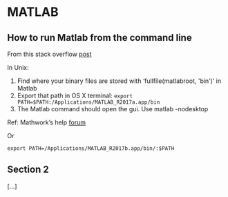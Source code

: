MATLAB
=======

How to run Matlab from the command line
---------

From this stack overflow [post](https://stackoverflow.com/questions/6657005/matlab-running-an-m-file-from-command-line)

In Unix: 
1. Find where your binary files are stored with ‘fullfile(matlabroot, 'bin')’ in Matlab
2. Export that path in OS X terminal: `export PATH=$PATH:/Applications/MATLAB_R2017a.app/bin`
3. The Matlab command should open the gui. Use  matlab -nodesktop

Ref: Mathwork’s help [forum](https://www.mathworks.com/matlabcentral/answers/16407-can-i-use-matlab-from-the-terminal-command-line-in-os-x)

Or 

`export PATH=/Applications/MATLAB_R2017b.app/bin/:$PATH`


Section 2
---------

[...]
